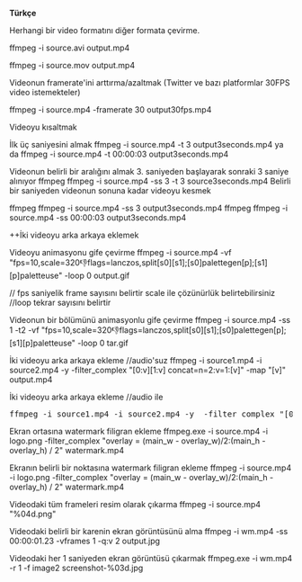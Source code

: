 <b>Türkçe</b>

Herhangi bir video formatını diğer formata çevirme. 

ffmpeg -i source.avi  output.mp4

ffmpeg -i source.mov output.mp4

Videonun framerate'ini arttırma/azaltmak (Twitter ve bazı platformlar 30FPS video istemekteler)

ffmpeg -i source.mp4 -framerate 30 output30fps.mp4

Videoyu kısaltmak

İlk üç saniyesini almak
ffmpeg -i source.mp4 -t 3 output3seconds.mp4
ya da 
ffmpeg -i source.mp4 -t 00:00:03 output3seconds.mp4

Videonun belirli bir aralığını almak
3. saniyeden başlayarak sonraki 3 saniye alınıyor
ffmpeg ffmpeg -i source.mp4 -ss 3 -t 3 source3seconds.mp4
Belirli bir saniyeden videonun sonuna kadar videoyu kesmek

ffmpeg ffmpeg -i source.mp4 -ss 3 output3seconds.mp4
ffmpeg ffmpeg -i source.mp4 -ss 00:00:03 output3seconds.mp4

++İki videoyu arka arkaya eklemek


Videoyu animasyonu gife çevirme
ffmpeg -i source.mp4 -vf "fps=10,scale=320:-1:flags=lanczos,split[s0][s1];[s0]palettegen[p];[s1][p]paletteuse" -loop 0 output.gif

// fps saniyelik frame sayısını belirtir scale ile çözünürlük belirtebilirsiniz
//loop tekrar sayısını belirtir

Videonun bir bölümünü animasyonlu gife çevirme
ffmpeg -i source.mp4 -ss 1 -t2 -vf "fps=10,scale=320:-1:flags=lanczos,split[s0][s1];[s0]palettegen[p];[s1][p]paletteuse" -loop 0 tar.gif

İki videoyu arka arkaya ekleme //audio'suz
ffmpeg -i source1.mp4 -i source2.mp4 -y -filter_complex "[0:v][1:v] concat=n=2:v=1:[v]" -map "[v]" output.mp4

İki videoyu arka arkaya ekleme //audio ile
<pre>
ffmpeg -i source1.mp4 -i source2.mp4 -y  -filter_complex "[0:v:0][0:a:0][1:v:0][1:a:0] concat=n=2:v=1:a=1 [v] [a]" -map "[a]" -map "[v]" output.mp4
</pre>

Ekran ortasına watermark filigran ekleme
ffmpeg.exe -i source.mp4 -i logo.png -filter_complex "overlay = (main_w - overlay_w)/2:(main_h - overlay_h) / 2" watermark.mp4 

Ekranın belirli bir noktasına watermark filigran ekleme
ffmpeg -i source.mp4 -i logo.png -filter_complex "overlay = (main_w - overlay_w)/2:(main_h - overlay_h) / 2" watermark.mp4 

Videodaki tüm frameleri resim olarak çıkarma
ffmpeg -i source.mp4  "%04d.png"

Videodaki belirli bir karenin ekran görüntüsünü alma
ffmpeg -i wm.mp4 -ss 00:00:01.23 -vframes 1 -q:v 2 output.jpg

Videodaki her 1 saniyeden ekran görüntüsü çıkarmak
ffmpeg.exe -i wm.mp4 -r 1  -f image2 screenshot-%03d.jpg

